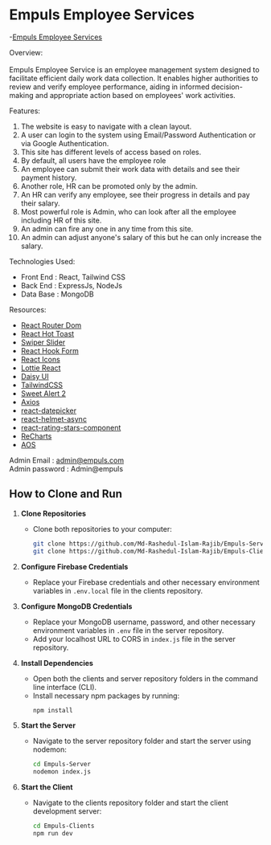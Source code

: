 # Empuls Employee Services



-[Empuls Employee Services](https://assignment-12-20a84.web.app)

Overview: <br /><br />
Empuls Employee Service is an employee management system designed to facilitate efficient daily work data collection. It enables higher authorities to review and verify employee performance, aiding in informed decision-making and appropriate action based on employees' work activities.

Features:

1. The website is easy to navigate with a clean layout.
2. A user can login to the system using Email/Password Authentication or via Google Authentication.
3. This site has different levels of access based on roles.
4. By default, all users have the employee role
5. An employee can submit their work data with details and see their payment history.
6. Another role, HR can be promoted only by the admin.
7. An HR can verify any employee, see their progress in details and pay their salary.
8. Most powerful role is Admin, who can look after all the employee including HR of this site.
9. An admin can fire any one in any time from this site.
10. An admin can adjust anyone's salary of this but he can only increase the salary.

Technologies Used:
- Front End : React, Tailwind CSS
- Back End :  ExpressJs, NodeJs
- Data Base : MongoDB



Resources:

- [React Router Dom](https://reactrouter.com/en/main)
- [React Hot Toast](https://react-hot-toast.com/)
- [Swiper Slider](https://swiperjs.com/react)
- [React Hook Form](https://swiperjs.com/react)
- [React Icons](https://react-icons.github.io/react-icons/)
- [Lottie React](https://lottiereact.com/)
- [Daisy UI](https://daisyui.com/)
- [TailwindCSS](https://tailwindcss.com/)
- [Sweet Alert 2](https://sweetalert2.github.io/)
- [Axios](https://axios-http.com/)
- [react-datepicker](https://reactdatepicker.com/)
- [react-helmet-async](https://www.npmjs.com/package/react-helmet-async)
- [react-rating-stars-component](https://www.npmjs.com/package/react-rating-stars-component)
- [ReCharts](https://recharts.org/)
- [AOS](https://michalsnik.github.io/aos/)


Admin Email : admin@empuls.com <br />
Admin password : Admin@empuls


## How to Clone and Run

1. **Clone Repositories**
   - Clone both repositories to your computer:
     ```bash
     git clone https://github.com/Md-Rashedul-Islam-Rajib/Empuls-Server
     git clone https://github.com/Md-Rashedul-Islam-Rajib/Empuls-Clients
     ```

2. **Configure Firebase Credentials**
   - Replace your Firebase credentials and other necessary environment variables in `.env.local` file in the clients repository.

3. **Configure MongoDB Credentials**
   - Replace your MongoDB username, password, and other necessary environment variables in `.env` file in the server repository.
   - Add your localhost URL to CORS in `index.js` file in the server repository.

4. **Install Dependencies**
   - Open both the clients and server repository folders in the command line interface (CLI).
   - Install necessary npm packages by running:
     ```bash
     npm install
     ```

5. **Start the Server**
   - Navigate to the server repository folder and start the server using nodemon:
     ```bash
     cd Empuls-Server
     nodemon index.js
     ```

6. **Start the Client**
   - Navigate to the clients repository folder and start the client development server:
     ```bash
     cd Empuls-Clients
     npm run dev
     ```
